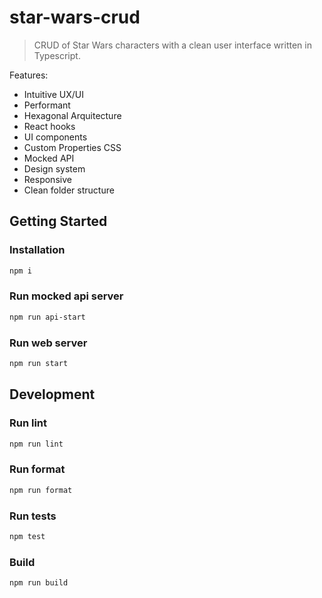 # star-wars-crud

> CRUD of Star Wars characters with a clean user interface written in Typescript.

Features:

- Intuitive UX/UI
- Performant
- Hexagonal Arquitecture
- React hooks
- UI components
- Custom Properties CSS
- Mocked API
- Design system
- Responsive
- Clean folder structure

## Getting Started

### Installation

```sh
npm i
```

### Run mocked api server

```sh
npm run api-start
```

### Run web server

```sh
npm run start
```

## Development

### Run lint

```sh
npm run lint
```

### Run format

```sh
npm run format
```

### Run tests

```sh
npm test
```

### Build

```sh
npm run build
```
